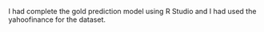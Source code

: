 I had complete the gold prediction model using R Studio and 
I had used the yahoofinance for the dataset.
